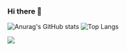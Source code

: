 ### Hi there 👋

![Anurag's GitHub stats](https://github-readme-stats.vercel.app/api?username=lycamnguyen&theme=tokyonight&hide=contribs,prs,stars)
![Top Langs](https://github-readme-stats.vercel.app/api/top-langs/?username=lycamnguyen&layout=compact&theme=cobalt)

<a href="https://github.com/lycamnguyen/SeaCatCine/">
  <!-- Change the `github-readme-stats.anuraghazra1.vercel.app` to `github-readme-stats.vercel.app`  -->
  <img align="center" src="https://github-readme-stats.anuraghazra1.vercel.app/api/pin/?username=lycamnguyen&repo=UID&theme=gruvbox" />
</a>   
